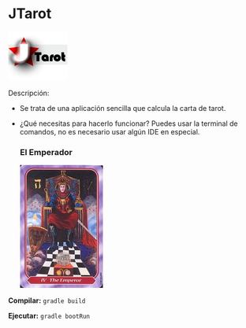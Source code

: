 # JTarot


![Image of JTarot](https://github.com/HiroNakamura/JTarot/blob/master/src/main/resources/static/img/JTarot.png)

Descripción:
* Se trata de una aplicación sencilla que calcula la carta de tarot.

* ¿Qué necesitas para hacerlo funcionar?
   Puedes usar la terminal de comandos, no es necesario usar algún IDE en especial.
   
   
   
   ### El Emperador 
   ![Emperador](https://github.com/HiroNakamura/JTarot/blob/master/src/main/resources/static/img/EL%20EMPERADOR.jpg)
   



**Compilar:**
``
gradle build
``

**Ejecutar:**
``
gradle bootRun
``


